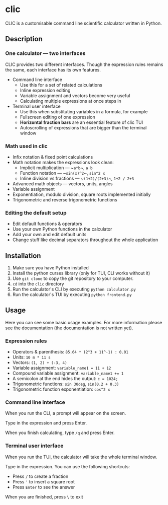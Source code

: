 # clic

CLIC
is a customisable command line scientific calculator written in Python.

## Description

### One calculator — two interfaces

CLIC provides two different interfaces.
Though the expression rules remains the same,
each interface has its own features.

- Command line interface
    + Use this for a set of related calculations
    + Inline expression editing
    + Variable assignment and vectors become very useful
    + Calculating multiple expressions at once steps in
- Terminal user interface
    + Use this when substituting variables in a formula, for example
    + Fullscreen editing of one expression
    + **Horizontal fraction bars** are an essential feature of clic TUI
    + Autoscrolling of expressions that are bigger than the terminal window

### Math used in clic

- Infix notation & fixed point calculations
- Math notation makes the expressions look clean:
    + Implicit multiplication — ~`a*b`~, `a b`
    + Function notation — ~`sin(x)^2`~, `sin^2 x`
    + Inline division vs fractions — ~`(1+2)/(2+3)`~, `1+2 / 2+3`
- Advanced math objects — vectors, units, angles
- Variable assignment
- Exponentiation, modulo division, square roots implemented initially
- Trigonometric and reverse trigonometric functions

### Editing the default setup

- Edit default functions & operators
- Use your own Python functions in the calculator
- Add your own and edit default units
- Change stuff like decimal separators throughout the whole application

## Installation

1. Make sure you have Python installed
2. Install the python curses library (only for TUI, CLI works without it)
3. Use `git clone` to copy the git repository to your computer.
4. `cd` into the `clic` directory
5. Run the calculator's CLI by executing `python calculator.py`
6. Run the calculator's TUI by executing `python frontend.py`

## Usage

Here you can see some basic usage examples. For more information
please see the documentation (the documentation is not written yet).

### Expression rules

- Operators & parenthesis: `85.64 * (2^3 + 11^-1) : 0.01`
- Units: `10 m * 11 s`
- Vectors: `(1, 2) + (-3, 4)`
- Variable assignment: `variable_name1 = 11 + 12`
- Compound variable assignment: `variable_name1 += 1`
- A semicolon at the end hides the output: `c = 1024;`
- Trigonometric functions: `sin 30deg`, `sin(0.2 + 0.3)`
- Trigonometric function exponentiation: `cos^2 x`

### Command line interface

When you run the CLI, a prompt will appear on the screen.

Type in the expression and press Enter.

When you finish calculating, type `/q` and press Enter.

### Terminal user interface

When you run the TUI, the calculator will take the whole terminal window.

Type in the expression. You can use the following shortcuts:

- Press `/` to create a fraction
- Press `'` to insert a square root
- Press `Enter` to see the answer

When you are finished, press `\` to exit
